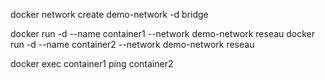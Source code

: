 docker network create demo-network -d bridge

docker run -d --name container1 --network demo-network reseau
docker run -d --name container2 --network demo-network reseau

docker exec container1 ping container2
